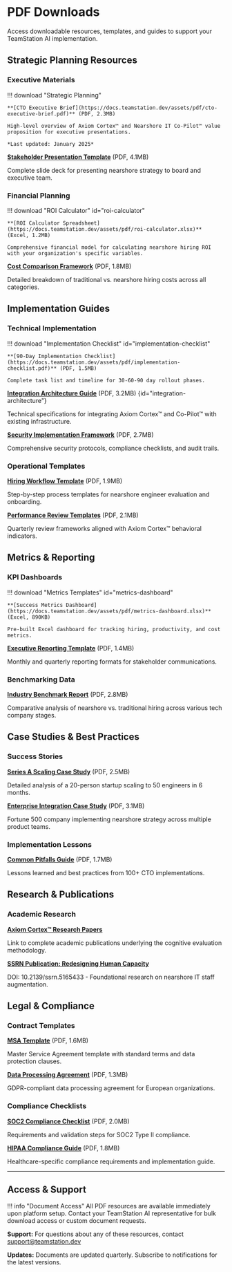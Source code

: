 # PDF Downloads

Access downloadable resources, templates, and guides to support your TeamStation AI implementation.

## Strategic Planning Resources

### Executive Materials
!!! download "Strategic Planning"
    
    **[CTO Executive Brief](https://docs.teamstation.dev/assets/pdf/cto-executive-brief.pdf)** (PDF, 2.3MB)
    
    High-level overview of Axiom Cortex™ and Nearshore IT Co-Pilot™ value proposition for executive presentations.
    
    *Last updated: January 2025*

**[Stakeholder Presentation Template](https://docs.teamstation.dev/assets/pdf/stakeholder-presentation.pdf)** (PDF, 4.1MB)

Complete slide deck for presenting nearshore strategy to board and executive team.

### Financial Planning

!!! download "ROI Calculator" id="roi-calculator"
    
    **[ROI Calculator Spreadsheet](https://docs.teamstation.dev/assets/pdf/roi-calculator.xlsx)** (Excel, 1.2MB)
    
    Comprehensive financial model for calculating nearshore hiring ROI with your organization's specific variables.

**[Cost Comparison Framework](https://docs.teamstation.dev/assets/pdf/cost-comparison.pdf)** (PDF, 1.8MB)

Detailed breakdown of traditional vs. nearshore hiring costs across all categories.

## Implementation Guides

### Technical Implementation

!!! download "Implementation Checklist" id="implementation-checklist"
    
    **[90-Day Implementation Checklist](https://docs.teamstation.dev/assets/pdf/implementation-checklist.pdf)** (PDF, 1.5MB)
    
    Complete task list and timeline for 30-60-90 day rollout phases.

**[Integration Architecture Guide](https://docs.teamstation.dev/assets/pdf/integration-architecture.pdf)** (PDF, 3.2MB) {id="integration-architecture"}

Technical specifications for integrating Axiom Cortex™ and Co-Pilot™ with existing infrastructure.

**[Security Implementation Framework](https://docs.teamstation.dev/assets/pdf/security-framework.pdf)** (PDF, 2.7MB)

Comprehensive security protocols, compliance checklists, and audit trails.

### Operational Templates

**[Hiring Workflow Template](https://docs.teamstation.dev/assets/pdf/hiring-workflow.pdf)** (PDF, 1.9MB)

Step-by-step process templates for nearshore engineer evaluation and onboarding.

**[Performance Review Templates](https://docs.teamstation.dev/assets/pdf/performance-templates.pdf)** (PDF, 2.1MB)

Quarterly review frameworks aligned with Axiom Cortex™ behavioral indicators.

## Metrics & Reporting

### KPI Dashboards

!!! download "Metrics Templates" id="metrics-dashboard"
    
    **[Success Metrics Dashboard](https://docs.teamstation.dev/assets/pdf/metrics-dashboard.xlsx)** (Excel, 890KB)
    
    Pre-built Excel dashboard for tracking hiring, productivity, and cost metrics.

**[Executive Reporting Template](https://docs.teamstation.dev/assets/pdf/executive-reporting.pdf)** (PDF, 1.4MB)

Monthly and quarterly reporting formats for stakeholder communications.

### Benchmarking Data

**[Industry Benchmark Report](https://docs.teamstation.dev/assets/pdf/industry-benchmarks.pdf)** (PDF, 2.8MB)

Comparative analysis of nearshore vs. traditional hiring across various tech company stages.

## Case Studies & Best Practices

### Success Stories

**[Series A Scaling Case Study](https://docs.teamstation.dev/assets/pdf/series-a-case-study.pdf)** (PDF, 2.5MB)

Detailed analysis of a 20-person startup scaling to 50 engineers in 6 months.

**[Enterprise Integration Case Study](https://docs.teamstation.dev/assets/pdf/enterprise-case-study.pdf)** (PDF, 3.1MB)

Fortune 500 company implementing nearshore strategy across multiple product teams.

### Implementation Lessons

**[Common Pitfalls Guide](https://docs.teamstation.dev/assets/pdf/common-pitfalls.pdf)** (PDF, 1.7MB)

Lessons learned and best practices from 100+ CTO implementations.

## Research & Publications

### Academic Research

**[Axiom Cortex™ Research Papers](https://docs.teamstation.dev/publications/)**

Link to complete academic publications underlying the cognitive evaluation methodology.

**[SSRN Publication: Redesigning Human Capacity](https://papers.ssrn.com/sol3/papers.cfm?abstract_id=5165433)**

DOI: 10.2139/ssrn.5165433 - Foundational research on nearshore IT staff augmentation.

## Legal & Compliance

### Contract Templates

**[MSA Template](https://docs.teamstation.dev/assets/pdf/msa-template.pdf)** (PDF, 1.6MB)

Master Service Agreement template with standard terms and data protection clauses.

**[Data Processing Agreement](https://docs.teamstation.dev/assets/pdf/dpa-template.pdf)** (PDF, 1.3MB)

GDPR-compliant data processing agreement for European organizations.

### Compliance Checklists

**[SOC2 Compliance Checklist](https://docs.teamstation.dev/assets/pdf/soc2-checklist.pdf)** (PDF, 2.0MB)

Requirements and validation steps for SOC2 Type II compliance.

**[HIPAA Compliance Guide](https://docs.teamstation.dev/assets/pdf/hipaa-guide.pdf)** (PDF, 1.8MB)

Healthcare-specific compliance requirements and implementation guide.

---

## Access & Support

!!! info "Document Access"
    All PDF resources are available immediately upon platform setup. Contact your TeamStation AI representative for bulk download access or custom document requests.

**Support:** For questions about any of these resources, contact [support@teamstation.dev](mailto:support@teamstation.dev)

**Updates:** Documents are updated quarterly. Subscribe to notifications for the latest versions.